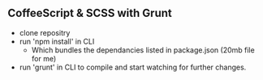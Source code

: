 ## CoffeeScript & SCSS with Grunt

- clone repositry
- run 'npm install' in CLI
  - Which bundles the dependancies listed in package.json (20mb file for me)
- run 'grunt' in CLI to compile and start watching for further changes.
